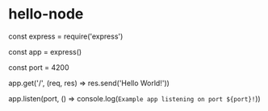 # hello-node

const express = require('express')

const app = express()

const port = 4200

app.get('/', (req, res) => res.send('Hello World!'))

app.listen(port, () => console.log(`Example app listening on port ${port}!`))
